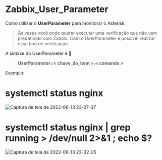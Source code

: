 # Zabbix_User_Parameter
Como utilizar o **UserParameter** para monitorar o Asterisk.
> Às vezes você pode querer executar uma verificação  que não vem predefinido com Zabbix.
> Com o UserParameter é possivél realizar esse tipo de verificação.



A sintaxe do UserParameter é  :eyes:


> **UserParameter=< chave_do_item >,< comando >**
>  
> 
  Exemplo:
  
  
# systemctl status nginx

 
![Captura de tela de 2022-06-13 23-27-37](https://user-images.githubusercontent.com/102430464/173480871-ea07ea6f-3c80-42ad-b328-4a09988008de.png)

# systemctl status nginx | grep running > /dev/null 2>&1 ; echo $?

![Captura de tela de 2022-06-13 23-32-25](https://user-images.githubusercontent.com/102430464/173481108-a06b47ca-5801-4627-9f7a-57ab4a27b12e.png)
